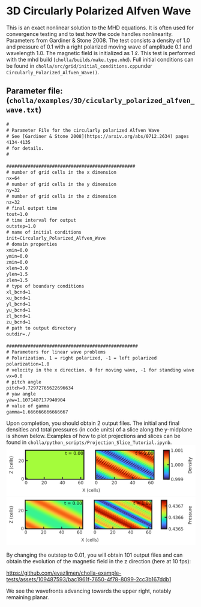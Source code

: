 # 3D Circularly Polarized Alfven Wave
This is an exact nonlinear solution to the MHD equations. It is often used for convergence testing and to test how the code handles nonlinearity. Parameters from Gardiner & Stone 2008. The test consists a density of 1.0 and pressure of 0.1 with a right polarized moving wave of amplitude 0.1 and wavelength 1.0. The magnetic field is initialized as 1 $\hat{x}$. This test is performed with the mhd build (`cholla/builds/make.type.mhd`). Full initial conditions can be found in `cholla/src/grid/initial_conditions.cpp`under `Circularly_Polarized_Alfven_Wave()`. 

## Parameter file: (`cholla/examples/3D/cicularly_polarized_alfven_wave.txt`)
```
#
# Parameter File for the circularly polarized Alfven Wave
# See [Gardiner & Stone 2008](https://arxiv.org/abs/0712.2634) pages 4134-4135
# for details.
#

################################################
# number of grid cells in the x dimension
nx=64
# number of grid cells in the y dimension
ny=32
# number of grid cells in the z dimension
nz=32
# final output time
tout=1.0
# time interval for output
outstep=1.0
# name of initial conditions
init=Circularly_Polarized_Alfven_Wave
# domain properties
xmin=0.0
ymin=0.0
zmin=0.0
xlen=3.0
ylen=1.5
zlen=1.5
# type of boundary conditions
xl_bcnd=1
xu_bcnd=1
yl_bcnd=1
yu_bcnd=1
zl_bcnd=1
zu_bcnd=1
# path to output directory
outdir=./

#################################################
# Parameters for linear wave problems
# Polarization. 1 = right polarized, -1 = left polarized
polarization=1.0
# velocity in the x direction. 0 for moving wave, -1 for standing wave
vx=0.0
# pitch angle
pitch=0.72972765622696634
# yaw angle
yaw=1.1071487177940904
# value of gamma
gamma=1.666666666666667
```
Upon completion, you should obtain 2 output files. The initial and final densities and total pressures (in code units) of a slice along the y-midplane is shown below. Examples of how to plot projections and slices can be found in `cholla/python_scripts/Projection_Slice_Tutorial.ipynb`.  
<img src="./images/circ-pol-alfven-wave_density_xz.png" alt="Two 2D histograms side by side, showing density of cells in the z direction vs cells in x direction. The leftmost is the initial density plot with a constant density of 1 throughout all cells. The rightmost plot is the final density plot at t = 1.00 with a nonconstant density in x and z. The density distributed is striped, a repeating pattern ofvalues of 0.999, 1.000, 1.001, 1.000. These stripes are at a 45 degree angle to the x and z axes, slanting downwards." width="1200" />  
<img src="./images/circ-pol-alfven-wave_pressure_xz.png" alt="Two 2D histograms side by side, showing pressure of cells in the z direction vs cells in x direction. The leftmost is the initial pressure plot with four slanted bands, each at a 45 degree angle to the x and z axes of alternating pressure. Beginning at the lower left corner, they alternate between 0.4368 and 0.4366, with the lower density bands being slightly wider. The rightmost plot is the final pressure plot at t = 1.0. Again there is a repeating pattern of  slanted bands but a greater variation in pressure is seen. A band of 0.4365 transitions to 0.4366 to 0.4367 to 0.4368 briefly, then the bands decrease to 0.4365 and restart the cycle." width="1200" />  


By changing the outstep to 0.01, you will obtain 101 output files and can obtain the evolution of the magnetic field in the z direction (here at 10 fps): 

https://github.com/evazlimen/cholla-example-tests/assets/109487593/bac1961f-7650-4f78-8099-2cc3b167ddb1

We see the wavefronts advancing towards the upper right, notably remaining planar.
